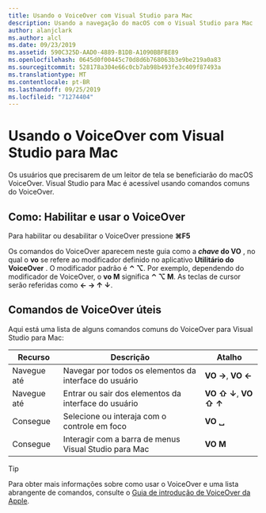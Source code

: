 ```yaml
---
title: Usando o VoiceOver com Visual Studio para Mac
description: Usando a navegação do macOS com o Visual Studio para Mac
author: alanjclark
ms.author: alcl
ms.date: 09/23/2019
ms.assetid: 590C325D-AAD0-4889-B1DB-A1090BBFBE89
ms.openlocfilehash: 0645d0f00445c70d8d6b768063b3e9be219a0a83
ms.sourcegitcommit: 528178a304e66c0cb7ab98b493fe3c409f87493a
ms.translationtype: MT
ms.contentlocale: pt-BR
ms.lasthandoff: 09/25/2019
ms.locfileid: "71274404"
---
```

# <a name="using-voiceover-with-visual-studio-for-mac"></a>Usando o VoiceOver com Visual Studio para Mac

Os usuários que precisarem de um leitor de tela se beneficiarão do macOS VoiceOver. Visual Studio para Mac é acessível usando comandos comuns do VoiceOver.

## <a name="how-to-enable-and-use-voiceover"></a>Como: Habilitar e usar o VoiceOver

Para habilitar ou desabilitar o VoiceOver pressione  **&#8984;F5**

Os comandos do VoiceOver aparecem neste guia como a  **_chave_ do VO** , no qual o **vo** se refere ao modificador definido no aplicativo **Utilitário do VoiceOver** . O modificador padrão é **⌃ ⌥**. Por exemplo, dependendo do modificador de VoiceOver, o **vo M** significa **⌃ ⌥ M**. As teclas de cursor serão referidas como **← → ↑ ↓**.

## <a name="useful-voiceover-commands"></a>Comandos de VoiceOver úteis

Aqui está uma lista de alguns comandos comuns do VoiceOver para Visual Studio para Mac:

|Recurso|Descrição|Atalho|
|-------|-----------|--------|
|Navegue até|Navegar por todos os elementos da interface do usuário|**VO →**, **VO ←**|
|Navegue até|Entrar ou sair dos elementos da interface do usuário|**VO ⇧ ↓**, **VO ⇧ ↑**|
|Consegue|Selecione ou interaja com o controle em foco|**VO ␣**|
|Consegue|Interagir com a barra de menus Visual Studio para Mac|**VO M**|

> [!TIP]
> Para obter mais informações sobre como usar o VoiceOver e uma lista abrangente de comandos, consulte o [Guia de introdução de VoiceOver da Apple](https://support.apple.com/en-us/guide/voiceover-guide/welcome/web).